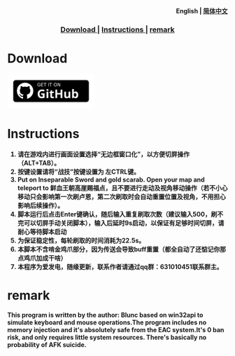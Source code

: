 <p align="right">
  <strong>English<strong>
  <span> | </span>
   <a href="https://github.com/Blunc233/EldenRingRunesFarming/docs/README/zh-cn.md">
  简体中文
  </a>
  
</p>

<div align="center">
  <h3>
    <a href="https://github.com/Blunc233/EldenRingRunesFarming/blob/main/docs/readme/en.md#Download">
    Download
    </a>
    <span> | </span>
    <a href="https://github.com/Blunc233/EldenRingRunesFarming/blob/main/docs/readme/en.md#Instructions">
    Instructions
    </a>
    <span> | </span>
    <a href="https://github.com/Blunc233/EldenRingRunesFarming/blob/main/docs/readme/en.md#remark">
    remark
    </a>
  </h3>
</div>

# Download

<a href="https://github.com/Blunc233/EldenRingRunesFarming/releases"><img alt="Get it on GitHub" src="art/get-it-on-github.svg" width="200px"/></a>

# Instructions

1. 请在游戏内进行画面设置选择“无边框窗口化”，以方便切屏操作（ALT+TAB）。
2. 按键设置请将“战技”按键设置为  左CTRL键。
3. Put on Inseparable Sword and gold scarab. Open your map and teleport to 鲜血王朝高崖赐福点，且不要进行走动及视角移动操作（若不小心移动只会影响第一次刷卢恩，第二次刷取时会自动重置位置及视角，不用担心影响后续操作）。
4. 脚本运行后点击Enter键确认，随后输入重复刷取次数（建议输入500，刷不完可以切屏手动关闭脚本），输入后延时9s启动，以保证有足够时间切屏，请耐心等待脚本启动
5. 为保证稳定性，每轮刷取的时间消耗为22.5s。
6. 本脚本不含啃金鸡爪部分，因为传送会导致buff重置（都全自动了还惦记你那点鸡爪加成干啥）
7. 本程序为爱发电，随缘更新，联系作者请通过qq群：631010451联系群主。

# remark

This program is written by the author: Blunc based on win32api to simulate keyboard and mouse operations.The program includes no memory injection and it's absolutely safe from the EAC system.It's 0 ban risk, and only requires little system resources. There's basically no probability of AFK suicide.